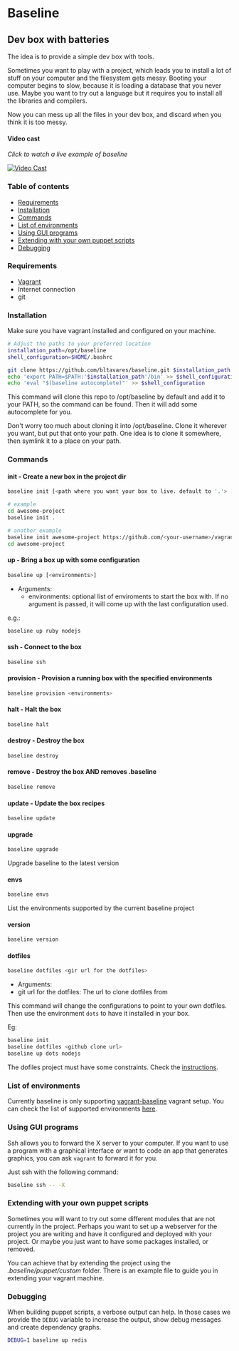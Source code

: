 # Baseline
## Dev box with batteries

The idea is to provide a simple dev box with tools.

Sometimes you want to play with a project, which leads you to install a lot of stuff on your computer and the filesystem gets messy.
Booting your computer begins to slow, because it is loading a database that you never use.
Maybe you want to try out a language but it requires you to install all the libraries and compilers.

Now you can mess up all the files in your dev box, and discard when you think it is too messy.


#### Video cast
_Click to watch a live example of baseline_

[![Video Cast](http://i.imgur.com/DKy7Huj.png)](http://showterm.io/ff5b0a53bdc8a70d7d5b8)

### Table of contents
  - [Requirements](#requirements)
  - [Installation](#installation)
  - [Commands](#commands)
  - [List of environments](#list-of-environments)
  - [Using GUI programs](#using-gui-programs)
  - [Extending with your own puppet scripts](#extending-with-your-own-puppet-scripts)
  - [Debugging](#debugging)

### Requirements

* [Vagrant](http://vagrantup.com)
* Internet connection
* git

### Installation
Make sure you have vagrant installed and configured on your machine.

```bash
# Adjust the paths to your preferred location
installation_path=/opt/baseline
shell_configuration=$HOME/.bashrc

git clone https://github.com/bltavares/baseline.git $installation_path
echo 'export PATH=$PATH:'$installation_path'/bin' >> $shell_configuration
echo 'eval "$(baseline autocomplete)"' >> $shell_configuration
```
This command will clone this repo to /opt/baseline by default and add it to your PATH, so the command can be found.
Then it will add some autocomplete for you.

Don't worry too much about cloning it into /opt/baseline. Clone it wherever you want, but put that onto your path. One idea is to clone it somewhere, then symlink it to a place on your path.

### Commands

#### init - Create a new box in the project dir

```bash
baseline init [<path where you want your box to live. default to '.'> [<git url for the vagrant files. default to https://github.com/bltavares/vagrant-baseline.git> [branch name. default to "master"]]] 

# example
cd awesome-project
baseline init .

# another example
baseline init awesome-project https://github.com/<your-username>/vagrant-baseline.git awesome-code
cd awesome-project
```

#### up - Bring a box up with some configuration

```bash
baseline up [<environments>]
```
- Arguments:
  - environments: optional list of enviroments to start the box with. If no argument is passed, it will come up with the last configuration used.

e.g.:
```bash
baseline up ruby nodejs
```

#### ssh - Connect to the box
```bash
baseline ssh
```

#### provision - Provision a running box with the specified environments
```bash
baseline provision <environments>
```

#### halt - Halt the box
```bash
baseline halt
```

#### destroy - Destroy the box
```bash
baseline destroy
```

#### remove - Destroy the box AND removes .baseline
```bash
baseline remove
```

#### update - Update the box recipes
```bash
baseline update
```

#### upgrade
```bash
baseline upgrade
```
Upgrade baseline to the latest version

#### envs
```bash
baseline envs
```
List the environments supported by the current baseline project


#### version
```bash
baseline version
```

#### dotfiles
```bash
baseline dotfiles <gir url for the dotfiles> 
```
- Arguments:
 - git url for the dotfiles: The url to clone dotfiles from

 This command will change the configurations to point to your own dotfiles.
 Then use the environment `dots` to have it installed in your box.

 Eg:
 ```bash
 baseline init
 baseline dotfiles <github clone url>
 baseline up dots nodejs
 ```

 The dofiles project must have some constraints. Check the [instructions](https://github.com/bltavares/vagrant-baseline#using-your-own-dotfiles).

### List of environments

Currently baseline is only supporting [vagrant-baseline](https://github.com/bltavares/vagrant-baseline) vagrant setup.
You can check the list of supported environments [here](https://github.com/bltavares/vagrant-baseline#current-environments).

### Using GUI programs

Ssh allows you to forward the X server to your computer. If you want to use a program with a graphical interface or want to code an app that generates graphics, you can ask `vagrant` to forward it for you.

Just ssh with the following command:
```bash
baseline ssh -- -X
```

### Extending with your own puppet scripts

Sometimes you will want to try out some different modules that are not currently in the project. Perhaps you want to set up a webserver for the project you are writing and have it configured and deployed with your project. Or maybe you just want to have some packages installed, or removed.

You can achieve that by extending the project using the _.baseline/puppet/custom_ folder. There is an example file to guide you in extending your vagrant machine.

### Debugging

When building puppet scripts, a verbose output can help. In those cases we provide the `DEBUG` variable to increase the output, show debug messages and create dependency graphs.

```bash
DEBUG=1 baseline up redis
```
